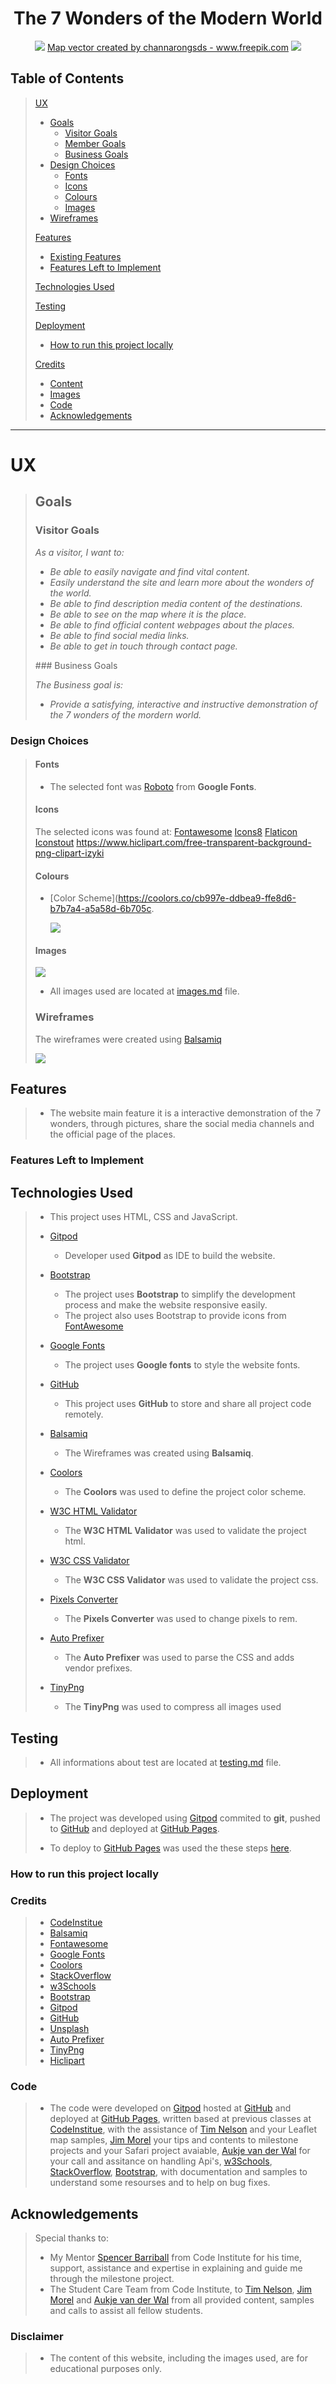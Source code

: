 <div align="center">

# The 7 Wonders of the Modern World

<img src="assets/images/vintage-map.jpg">
<a href='https://www.freepik.com/vectors/map'>Map vector created by channarongsds - www.freepik.com</a>

<img src="assets/images/amIresponsive.png">


</div>

## Table of Contents
> [UX](#ux)
>    - [Goals](#goals)
>        - [Visitor Goals](#visitor-goals)
>        - [Member Goals](#member-goals)
>        - [Business Goals](#business-goals)
>    - [Design Choices](#design-choices)
>        - [Fonts](#fonts)
>        - [Icons](#icons)
>        - [Colours](#colours)
>        - [Images](#images)
>    - [Wireframes](#wireframes)
>
> [Features](#features)
>    - [Existing Features](#existing-features)
>    - [Features Left to Implement](#features-left-to-implement)
>
> [Technologies Used](#technologies-used)
>
> [Testing](#testing)
>
> [Deployment](#deployment)
>    - [How to run this project locally](#how-to-run-this-project-locally)
>
> [Credits](#credits)
>    - [Content](#content)
>    - [Images](#images)
>    - [Code](#code)
>    - [Acknowledgements](#acknowledgements)

----

# UX
>## Goals
>### Visitor Goals <em>
> As a visitor, I want to:
> - Be able to easily navigate and find vital content.
> - Easily understand the site and learn more about the wonders of the world.
> - Be able to find description media content of the destinations.
> - Be able to see on the map where it is the place.
> - Be able to find official content webpages about the places.
> - Be able to find social media links.
> - Be able to get in touch through contact page.
> </em>
>### Business Goals <em>
>
> The Business goal is:
> - Provide a satisfying, interactive and instructive demonstration of the 7 wonders of the mordern world.
>
</em>

### Design Choices
>#### Fonts
> - The selected font was [Roboto](https://fonts.google.com/specimen/Roboto) from **Google Fonts**.
>
>#### Icons
> The selected icons was found at:
>  [Fontawesome](https://fontawesome.com/)
>  [Icons8](https://icons8.com)
>  [Flaticon](https://www.flaticon.com/)
>  [Iconstout](https://iconscout.com/)
>  https://www.hiclipart.com/free-transparent-background-png-clipart-izyki
>
>#### Colours
>
> - [Color Scheme](https://coolors.co/cb997e-ddbea9-ffe8d6-b7b7a4-a5a58d-6b705c.
> 
>    <img src="assets/images/colorPalette.png">
> 
>#### Images
>
><img src="assets/images/navlogo.png">
>
> - All images used are located at [images.md](images.md) file.
>
>### Wireframes
>
>The wireframes were created using [Balsamiq](https://balsamiq.com/) 
>
><img src="assets/images/The7wonders.png">
>

## Features
>  - The website main feature it is a interactive demonstration of the 7 wonders, through
pictures, share the social media channels and the official page of the places.

### Features Left to Implement
 
## Technologies Used

>- This project uses HTML, CSS and JavaScript.
>
> - [Gitpod](https://gitpod.io/)
>    - Developer used **Gitpod** as IDE to build the website.
> - [Bootstrap](https://www.bootstrapcdn.com/)
>    - The project uses **Bootstrap** to simplify the development process  and make the website responsive easily.
>    - The project also uses Bootstrap to provide icons from [FontAwesome](https://www.bootstrapcdn.com/fontawesome/)
> - [Google Fonts](https://fonts.google.com/)
>    - The project uses **Google fonts** to style the website fonts.
> - [GitHub](https://github.com/)
>    - This project uses **GitHub** to store and share all project code remotely.
> - [Balsamiq](https://balsamiq.com/)
>    - The Wireframes was created using **Balsamiq**.
> - [Coolors](https://coolors.co/)
>    - The **Coolors** was used to define the project color scheme.
> - [W3C HTML Validator](https://validator.w3.org/)
>    - The **W3C HTML Validator** was used to validate the project html.
> - [W3C CSS Validator](https://jigsaw.w3.org/css-validator/)
>    - The **W3C CSS Validator** was used to validate the project css.
> - [Pixels Converter](https://pixelsconverter.com/px-to-rem)
>    - The **Pixels Converter** was used to change pixels to rem.
> - [Auto Prefixer](https://autoprefixer.github.io)
>    - The **Auto Prefixer** was used to parse the CSS and adds vendor prefixes.
> - [TinyPng](https://tinypng.com/)
>    - The **TinyPng** was used to compress all images used

## Testing
> - All informations about test are located at [testing.md](testing.md) file.

## Deployment
> - The project was developed using [Gitpod](https://gitpod.io/) commited to **git**,
  pushed to [GitHub](https://github.com/) and deployed at [GitHub Pages](https://pages.github.com/).
>
> - To deploy to [GitHub Pages](https://pages.github.com/) was used the these steps 
 [here](https://docs.github.com/en/github/working-with-github-pages/creating-a-github-pages-site).

### How to run this project locally

### Credits
> - [CodeInstitue](https://codeinstitute.net/)
> - [Balsamiq](https://balsamiq.com/)
> - [Fontawesome](https://fontawesome.com/)
> - [Google Fonts](https://fonts.google.com/)
> - [Coolors](https://coolors.co/)
> - [StackOverflow](https://stackoverflow.com/)
> - [w3Schools](https://www.w3schools.com/)
> - [Bootstrap](https://getbootstrap.com/)
> - [Gitpod](https://gitpod.io/)
> - [GitHub](https://github.com/)
> - [Unsplash](https://unsplash.com)
> - [Auto Prefixer](https://autoprefixer.github.io)
> - [TinyPng](https://tinypng.com/)
> - [Hiclipart](https://www.hiclipart.com/)

### Code
> - The code were developed on [Gitpod](https://gitpod.io/) hosted at [GitHub](https://github.com/) and deployed at [GitHub Pages](https://pages.github.com/), written  based at previous classes at [CodeInstitue](https://codeinstitute.net/),
 with the assistance of [Tim Nelson](https://github.com/TravelTimN) and your Leaflet map samples, [Jim Morel](https://github.com/JimLynx) your tips and contents to milestone projects and your Safari project avaiable, [Aukje van der Wal](https://github.com/byIlsa) for your call and assitance on handling Api's, [w3Schools](https://www.w3schools.com/), [StackOverflow](https://stackoverflow.com/),
 [Bootstrap](https://getbootstrap.com/), with documentation and samples to understand some resourses and to help on bug fixes.
 
## Acknowledgements
> Special thanks to: 
> - My Mentor [Spencer Barriball](https://github.com/5pence) from Code Institute for his time, support, assistance and expertise in explaining and guide me through 
 the milestone project.
> - The Student Care Team from Code Institute, 
 to [Tim Nelson](https://github.com/TravelTimN),
 [Jim Morel](https://github.com/JimLynx) and
 [Aukje van der Wal](https://github.com/byIlsa)
 from all provided content, samples and calls to assist all fellow students.


### Disclaimer
> - The content of this website, including the images used, are for educational purposes only.

